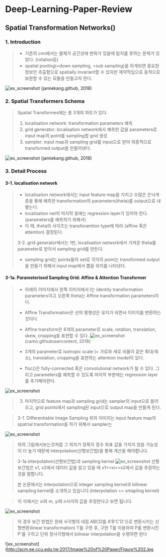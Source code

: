 # Deep-Learning-Paper-Review
## Spatial Transformation Networks()

### 1. Introduction
> * 기존의 cnn에서는 물체가 공간상에 변화가 있을때 탐지를 못하는 문제가 있었다. (rotation등)
> * spatial pooling(=down sampling, =sub sampling)을 하게되면 중요한 정보만 추출함으로 spatially invariant할 수 있지만 제약적임으로 동적으로 보완할 수 있는 모듈을 만들고자 한다.

![ex_screenshot](https://jamiekang.github.io/media/2017-05-27-spatial-transformer-networks-ex1.png)
(jamiekang.github, 2018)

### 2. Spatial Transformers Schema

> Spatial Transformes에는 총 3개의 파트가 있다.
> 1. localisation network: transformation parameters 예측
> 2. grid generator: localisation network에서 예측한 값을 parameters로 input map의 point를 sampling할 grid 생성
> 3. sampler: input map과 sampling grid를 input으로 받아 최종적으로 transformed output을 만들어낸다.

![ex_screenshot](https://jamiekang.github.io/media/2017-05-27-spatial-transformer-networks-fig2.png)
(jamiekang.github, 2018)



### 3. Detail Process

#### 3-1. localisation network
> * localisation network에서는 input feature map을 가지고 수많은 은닉계층을 통해 예측한 transformation의 parameters(theta)를 output으로 내뱉는다.
> * localisation net의 마지막 층에는 regression layer가 있어야 한다. (parameters를 예측하기 위해서)
> * 이 때, theta의 사이즈는 transforamtion type에 따라 (affine 혹은 attention) 결정된다.
>
> 3-2. grid generator에서는 1번, localisation network에서 가져온 theta를 parameter로 받아서 sampling grid를 만든다. 
> * sampling grid는 points들의 set로 각각의 point는 transformed output을 만들기 위해서 input map에서 뽑을 위치를 나타낸다. 
>
#### 3-1a. Parameterised Sampling Grid: Affine & Attention Transformer
> * 아래의 이미지에서 왼쪽 이미지에서 I는 identity transformation parameters이고 오른쪽 theta는 Affine transformation parameters이다.
> * Affine Transformation은 선의 평행성은 유지가 되면서 이미지를 변환하는 것이다.
> * Affine transform은 6개의 parameter로 scale, rotation, translation, skew, cropping을 표현할 수 있다.
![ex_screenshot](https://camo.githubusercontent.com/bb81d6267f2123d59979453526d958a58899bb4f/687474703a2f2f692e696d6775722e636f6d2f4578474456756c2e706e67)
(camo.githubusercontent, 2018)
>
>
> * 3개의 parameter로 isotropic scale (= 가로와 세로 비율이 같은 확대/축소), translation, cropping을 표현하는 attention model이 있다.
> * floc()은 fully-connected 혹은 convolutional network가 될 수 있다. 그리고 parameters를 예측할 수 있도록 마지막 부분에는 regression layer를 추가해야한다.
>
![ex_screenshot](http://northstar-www.dartmouth.edu/doc/idl/html_6.2/images/Interpolation_Methods-13.jpg)
>
> 3. 마지막으로 feature map과 sampling grid는 sampler의 input으로 들어오고, grid points에서 sampling된 input으로 output map을 만들게 된다.
>

>
> 3-1. Differentiable Image Sampling
> 위의 이미지는 input feature map의 spatrial transformation을 하기 위해서 sampler는 
>
![ex_screenshot](http://northstar-www.dartmouth.edu/doc/idl/html_6.2/images/Interpolation_Methods-13.jpg)
> 위의 그림에서보는것처럼 그 위치가 정확히 정수 좌표 값을 가지지 않을 가능성이 더 높기 때문에 interpolation(선형보간법)을 통해 계산을 해야합니다.
>
>
> 3-1a interpolation(선형보간법)과 sampling kernel
>![ex_screenshot](https://t1.daumcdn.net/cfile/tistory/2378C54C52D3842030)
> 선형보간법은 x1, x2에서 데이터 값을 알고 있을 때 x1<=xi<=x2에서 값을 추정하는 것을 말합니다.
>
> 본 논문에서는 interpolation으로 integer sampling kernel과 bilinear sampling kernel을 소개하고 있습니다.(interpolation == smapling kernel)
>


>
>
> 이 식에서는 xi와 m, yi와 n사이의 값을 추정한다고 보면 됩니다.
> 
![ex_screenshot](https://t1.daumcdn.net/cfile/tistory/2222AF3552D3BFDB2A)
> 이 경우 보간 방법은 원래 사각형의 네점 ABCD를 A'B'C'D'으로 변환시키는 선형변환(linear transformation) T를 구한 후, 구한 T를 이용하여 P를 변환시킨 P'를 구하고 단위 정사각형에서 bilinear interpolation을 수행하면 된다
>
![ex_screenshot](http://acm.ee.ccu.edu.tw:2017/Image%20of%20Paper/Figure%202.jpg
>
>

